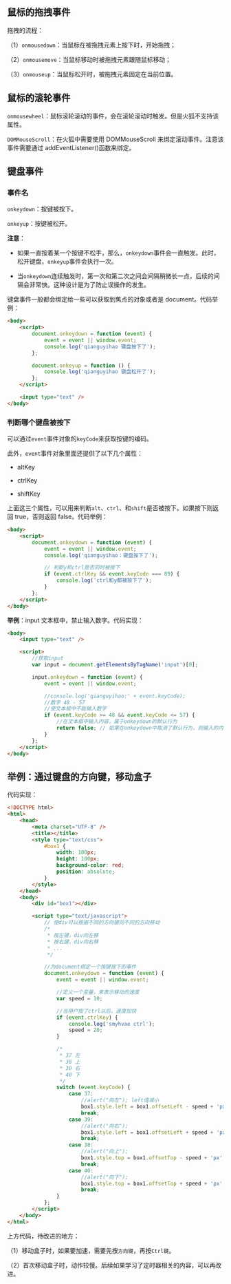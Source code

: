 ## 鼠标的拖拽事件

拖拽的流程：

（1）`onmousedown`：当鼠标在被拖拽元素上按下时，开始拖拽；

（2）`onmousemove`：当鼠标移动时被拖拽元素跟随鼠标移动；

（3）`onmouseup`：当鼠标松开时，被拖拽元素固定在当前位置。

## 鼠标的滚轮事件

`onmousewheel`：鼠标滚轮滚动的事件，会在滚轮滚动时触发。但是火狐不支持该属性。

`DOMMouseScroll`：在火狐中需要使用 DOMMouseScroll 来绑定滚动事件。注意该事件需要通过 addEventListener()函数来绑定。

## 键盘事件

### 事件名

`onkeydown`：按键被按下。

`onkeyup`：按键被松开。

**注意**：

-   如果一直按着某一个按键不松手，那么，`onkeydown`事件会一直触发。此时，松开键盘，`onkeyup`事件会执行一次。

-   当`onkeydown`连续触发时，第一次和第二次之间会间隔稍微长一点，后续的间隔会非常快。这种设计是为了防止误操作的发生。

键盘事件一般都会绑定给一些可以获取到焦点的对象或者是 document。代码举例：

```html
<body>
    <script>
        document.onkeydown = function (event) {
            event = event || window.event;
            console.log('qianguyihao 键盘按下了');
        };

        document.onkeyup = function () {
            console.log('qianguyihao 键盘松开了');
        };
    </script>

    <input type="text" />
</body>
```

### 判断哪个键盘被按下

可以通过`event`事件对象的`keyCode`来获取按键的编码。

此外，`event`事件对象里面还提供了以下几个属性：

-   altKey

-   ctrlKey

-   shiftKey

上面这三个属性，可以用来判断`alt`、`ctrl`、和`shift`是否被按下。如果按下则返回 true，否则返回 false。代码举例：

```html
<body>
    <script>
        document.onkeydown = function (event) {
            event = event || window.event;
            console.log('qianguyihao：键盘按下了');

            // 判断y和ctrl是否同时被按下
            if (event.ctrlKey && event.keyCode === 89) {
                console.log('ctrl和y都被按下了');
            }
        };
    </script>
</body>
```

**举例**：input 文本框中，禁止输入数字。代码实现：

```html
<body>
    <input type="text" />

    <script>
        //获取input
        var input = document.getElementsByTagName('input')[0];

        input.onkeydown = function (event) {
            event = event || window.event;

            //console.log('qianguyihao:' + event.keyCode);
            //数字 48 - 57
            //使文本框中不能输入数字
            if (event.keyCode >= 48 && event.keyCode <= 57) {
                //在文本框中输入内容，属于onkeydown的默认行为
                return false; // 如果在onkeydown中取消了默认行为，则输入的内容，不会出现在文本框中
            }
        };
    </script>
</body>
```

## 举例：通过键盘的方向键，移动盒子

代码实现：

```html
<!DOCTYPE html>
<html>
    <head>
        <meta charset="UTF-8" />
        <title></title>
        <style type="text/css">
            #box1 {
                width: 100px;
                height: 100px;
                background-color: red;
                position: absolute;
            }
        </style>
    </head>
    <body>
        <div id="box1"></div>

        <script type="text/javascript">
            // 使div可以根据不同的方向键向不同的方向移动
            /*
             * 按左键，div向左移
             * 按右键，div向右移
             * ...
             */

            //为document绑定一个按键按下的事件
            document.onkeydown = function (event) {
                event = event || window.event;

                //定义一个变量，来表示移动的速度
                var speed = 10;

                //当用户按了ctrl以后，速度加快
                if (event.ctrlKey) {
                    console.log('smyhvae ctrl');
                    speed = 20;
                }

                /*
                 * 37 左
                 * 38 上
                 * 39 右
                 * 40 下
                 */
                switch (event.keyCode) {
                    case 37:
                        //alert("向左"); left值减小
                        box1.style.left = box1.offsetLeft - speed + 'px'; // 在初始值的基础之上，减去 speed 大小
                        break;
                    case 39:
                        //alert("向右");
                        box1.style.left = box1.offsetLeft + speed + 'px';
                        break;
                    case 38:
                        //alert("向上");
                        box1.style.top = box1.offsetTop - speed + 'px';
                        break;
                    case 40:
                        //alert("向下");
                        box1.style.top = box1.offsetTop + speed + 'px';
                        break;
                }
            };
        </script>
    </body>
</html>
```

上方代码，待改进的地方：

（1）移动盒子时，如果要加速，需要先按`方向键`，再按`Ctrl键`。

（2）首次移动盒子时，动作较慢。后续如果学习了定时器相关的内容，可以再改进。
